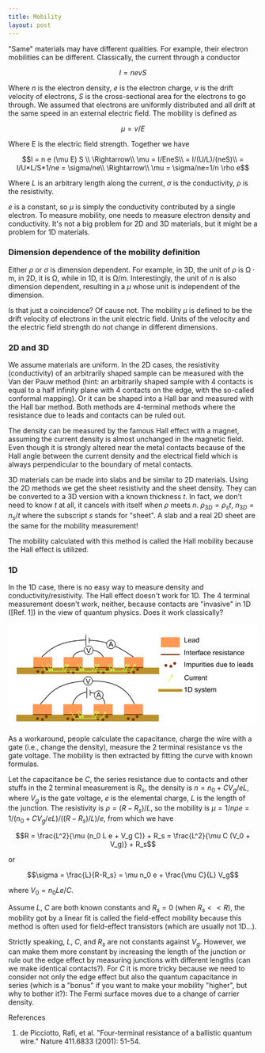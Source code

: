 ```yaml
---
title: Mobility
layout: post
---
```

"Same" materials may have different qualities. For example, their electron mobilities can be different. Classically, the current through a conductor

$$I = n e v S$$

Where $n$ is the electron density, $e$ is the electron charge, $v$ is the drift velocity of electrons, $S$ is the cross-sectional area for the electrons to go through. We assumed that electrons are uniformly distributed and all drift at the same speed in an external electric field. The mobility is defined as

$$\mu = v/E$$

Where E is the electric field strength. Together we have 

$$I = n e (\mu E) S \\
\Rightarrow\\
\mu = I/EneS\\
= I/(U/L)/(neS)\\
= I/U*L/S*1/ne = \sigma/ne\\
\Rightarrow\\
\mu = \sigma/ne=1/n \rho e$$

Where $L$ is an arbitrary length along the current, $\sigma$ is the conductivity, $\rho$ is the resistivity.

$e$ is a constant, so $\mu$ is simply the conductivity contributed by a single electron. To measure mobility, one needs to measure electron density and conductivity. It's not a big problem for 2D and 3D materials, but it might be a problem for 1D materials.

### Dimension dependence of the mobility definition

Either $\rho$ or $\sigma$ is dimension dependent. For example, in 3D, the unit of $\rho$ is $\mathrm{\Omega \cdot m}$, in 2D, it is $\mathrm{\Omega}$, while in 1D, it is $\mathrm{\Omega /m}$. Interestingly, the unit of $n$ is also dimension dependent, resulting in a $\mu$ whose unit is independent of the dimension.

Is that just a coincidence? Of cause not. The mobility $\mu$ is defined to be the drift velocity of electrons in the unit electric field. Units of the velocity and the electric field strength do not change in different dimensions.

### 2D and 3D

We assume materials are uniform. In the 2D cases, the resistivity (conductivity) of an arbitrarily shaped sample can be measured with the Van der Pauw method (hint: an arbitrarily shaped sample with 4 contacts is equal to a half infinity plane with 4 contacts on the edge, with the so-called conformal mapping). Or it can be shaped into a Hall bar and measured with the Hall bar method. Both methods are 4-terminal methods where the resistance due to leads and contacts can be ruled out.

The density can be measured by the famous Hall effect with a magnet, assuming the current density is almost unchanged in the magnetic field. Even though it is strongly altered near the metal contacts because of the Hall angle between the current density and the electrical field which is always perpendicular to the boundary of metal contacts.

3D materials can be made into slabs and be similar to 2D materials. Using the 2D methods we get the sheet resistivity and the sheet density. They can be converted to a 3D version with a known thickness $t$. In fact, we don't need to know $t$ at all, it cancels with itself when $\rho$ meets $n$. $\rho_{3D} = \rho_s t$, $n_{3D} = n_s/t$ where the subscript $s$ stands for "sheet". A slab and a real 2D sheet are the same for the mobility measurement!

The mobility calculated with this method is called the Hall mobility because the Hall effect is utilized.

### 1D

In the 1D case, there is no easy way to measure density and conductivity/resistivity. The Hall effect doesn't work for 1D. The 4 terminal measurement doesn't work, neither, because contacts are "invasive" in 1D (\[Ref. 1\]) in the view of quantum physics. Does it work classically?

![](/images/4T_measure_1D.png)

As a workaround, people calculate the capacitance, charge the wire with a gate (i.e., change the density), measure the 2 terminal resistance vs the gate voltage. The mobility is then extracted by fitting the curve with known formulas.

Let the capacitance be $C$, the series resistance due to contacts and other stuffs in the 2 terminal measurement is $R_s$, the density is $n = n_0 + C V_g/eL$, where $V_g$ is the gate voltage, $e$ is the elemental charge, $L$ is the length of the junction. The resistivity is $\rho = (R-R_s)/L$, so the mobility is $\mu = 1/n \rho e  = 1/(n_0 + C V_g/e L)/((R-R_s)/L)/e$, from which we have

$$R = \frac{L^2}{\mu (n_0 L e + V_g C)} + R_s = \frac{L^2}{\mu C (V_0 + V_g)} + R_s$$

or

$$\sigma = \frac{L}{R-R_s} = \mu n_0 e + \frac{\mu C}{L} V_g$$

where $V_0 = n_0 L e/C$.

Assume $L$, $C$ are both known constants and $R_s = 0$ (when $R_s << R$), the mobility got by a linear fit is called the field-effect mobility because this method is often used for field-effect transistors (which are usually not 1D...).

Strictly speaking, $L$, $C$, and $R_s$ are not constants against $V_g$. However, we can make them more constant by increasing the length of the junction or rule out the edge effect by measuring junctions with different lengths (can we make identical contacts?). For $C$ it is more tricky because we need to consider not only the edge effect but also the quantum capacitance in series (which is a "bonus" if you want to make your mobility "higher", but why to bother it?): The Fermi surface moves due to a change of carrier density. 

References
1. de Picciotto, Rafi, et al. "Four-terminal resistance of a ballistic quantum wire." Nature 411.6833 (2001): 51-54.
